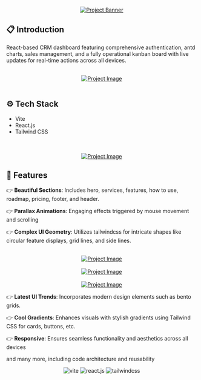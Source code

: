 <div align="center">
  <br />
    <a href="https://brainwave-eta-jade.vercel.app/" target="_blank">
      <img src="https://i.ibb.co/Kqdv8j1/Image-from.png" alt="Project Banner">
    </a>
  
  <br />
</div>

## <a name="introduction">📋 Introduction</a>
React-based CRM dashboard featuring comprehensive authentication, antd charts, sales management, and a fully operational kanban board with live updates for real-time actions across all devices.

<br />
  
<div align="center" display="flex-grid">
    <a href="https://www.linkedin.com/in/nataliya-kachor-522170271/" target="_blank">
      <img src="https://github.com/magistrkim/brainwave/assets/115700340/aadfdbcf-6749-4f19-8a3b-5e554bcbe908" alt="Project Image"> 
    </a>
</div>
<br />


## <a name="tech-stack">⚙️ Tech Stack</a>
- Vite
- React.js
- Tailwind CSS

<br />
   
<div align="center">
   <br />
    <a href="https://www.linkedin.com/in/nataliya-kachor-522170271/" target="_blank">
      <img src="https://github.com/magistrkim/brainwave/assets/115700340/48b48a18-895d-4e4e-aef0-d94e439b9591" alt="Project Image"> 
    </a>
   <br />
  
</div>


## <a name="features">🔋 Features</a>

👉 **Beautiful Sections**: Includes hero, services, features, how to use, roadmap, pricing, footer, and header.

👉 **Parallax Animations**: Engaging effects triggered by mouse movement and scrolling

👉 **Complex UI Geometry**: Utilizes tailwindcss for intricate shapes like circular feature displays, grid lines, and side lines.

<div align="center">
   <br />
    <a href="https://www.linkedin.com/in/nataliya-kachor-522170271/" target="_blank">
      <img src="https://github.com/magistrkim/brainwave/assets/115700340/1d973542-e25b-42bc-90b6-86c3322582b1" alt="Project Image"> 
    </a>
   <br />
  
   <br />
    <a href="https://www.linkedin.com/in/nataliya-kachor-522170271/" target="_blank">
      <img src="https://github.com/magistrkim/brainwave/assets/115700340/20233253-a0fd-4cc6-98fb-1805bfe46ff8" alt="Project Image"> 
    </a>
   <br />
   
   <br />
    <a href="https://www.linkedin.com/in/nataliya-kachor-522170271/" target="_blank">
      <img src="https://github.com/magistrkim/brainwave/assets/115700340/27db181a-a2c0-4d43-ba3e-a38dbf385dd9" alt="Project Image"> 
    </a>
   <br />
  
</div>

👉 **Latest UI Trends**: Incorporates modern design elements such as bento grids.

👉 **Cool Gradients**: Enhances visuals with stylish gradients using Tailwind CSS for cards, buttons, etc.

👉 **Responsive**: Ensures seamless functionality and aesthetics across all devices

and many more, including code architecture and reusability
 

  <div align="center">
    <img src="https://img.shields.io/badge/-Vite-black?style=for-the-badge&logoColor=white&logo=vite&color=646CFF" alt="vite" />
    <img src="https://img.shields.io/badge/-React_JS-black?style=for-the-badge&logoColor=white&logo=react&color=61DAFB" alt="react.js" />
    <img src="https://img.shields.io/badge/-Tailwind_CSS-black?style=for-the-badge&logoColor=white&logo=tailwindcss&color=06B6D4" alt="tailwindcss" />
  </div>

